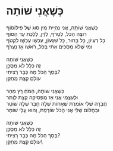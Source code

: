 # כְּשֶׁאֲנִי שׁוֹתָה

כְּשֶׁאֲנִי שׁוֹתָה, אֲנִי נִהְיֵית מִין סוּג שֶׁל פִילוֹסוֹף\
רוֹצָה הַכֹּל, לִטְרֹף, לְזַיֵּן, לָלֶכֶת עַד הַסּוֹף\
כָּל רַעְיוֹן, כָּל בָּחוּר, כָּל שִׁגָּעוֹן, עַכְשָׁו עַכְשָׁו לִקְטֹף\
וּמִי שֶׁלֹּא מַסְכִּים אִתִּי בַּכֹּל, רֹאשׁוֹ אָז נַעֲרֹף\
\
כְּשֶׁאֲנִי שׁוֹתָה \
זֶה כְּלָל לֹא מְסֻכָּן\
בְּסַךְ הַכֹּל מָה כְּבָר רָצִיתִי? \
עוֹלָם קְצָת מְתֻקָּן\
\
כְּשֶׁאֲנִי שׁוֹתָה, הַמֹּחַ רָץ מַהֵר\
וּלְעַצְמִי אֲנִי אָז מַפְסִיקָה קְצָת לְוַתֵּר\
חֲבֵרָה שֶׁלִּי אוֹמֶרֶת שֶׁאָחוֹת שֶׁלָּהּ חָבֵר שֶׁלָּהּ שׁוֹטֵר\
וּבַחֲלוֹם שֶׁלִּי אֲנִי הַכֹּל שׂוֹרֶפֶת, וְהוּא עָלַי שׁוֹמֵר\
\
כְּשֶׁאֲנִי שׁוֹתָה\
זֶה כְּלָל לֹא מְסֻכָּן\
בְּסַךְ הַכֹּל מָה כְּבָר רָצִיתִי?\
עוֹלָם קְצָת מְתֻקָּן\